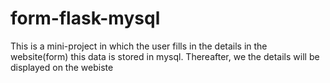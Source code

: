 # form-flask-mysql
This is a mini-project in which the user fills in the details in the website(form) this data is stored in mysql. Thereafter, we the details will be displayed on the webiste
